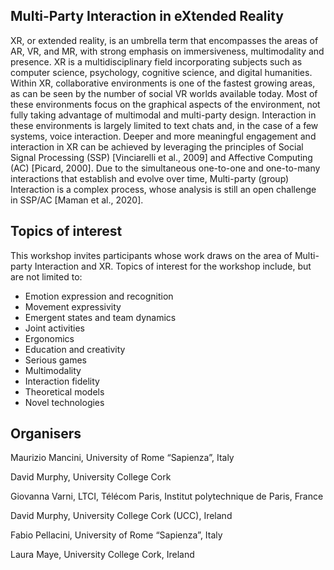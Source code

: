 ## Multi-Party Interaction in eXtended Reality
XR, or extended reality, is an umbrella term that encompasses the areas of AR, VR, and MR, with strong emphasis on immersiveness, multimodality and presence. XR is a multidisciplinary field incorporating subjects such as computer science, psychology, cognitive science, and digital humanities. Within XR, collaborative environments is one of the fastest growing areas, as can be seen by the number of social VR worlds available today. Most of these environments focus on the graphical aspects of the environment, not fully taking advantage of multimodal and multi-party design. Interaction in these environments is largely limited to text chats and, in the case of a few systems, voice interaction. 
Deeper and more meaningful engagement and interaction in XR can be achieved by leveraging the principles of Social Signal Processing (SSP) [Vinciarelli et al., 2009] and Affective Computing (AC) [Picard, 2000]. Due to the simultaneous one-to-one and one-to-many interactions that establish and evolve over time, Multi-party (group) Interaction is a complex process, whose analysis is still an open challenge in SSP/AC [Maman et al., 2020]. 

## Topics of interest
This workshop invites participants whose work draws on the area of Multi-party Interaction and XR. Topics of interest for the workshop include, but are not limited to:
* Emotion expression and recognition
* Movement expressivity
* Emergent states and team dynamics
* Joint activities
* Ergonomics
* Education and creativity
* Serious games
* Multimodality
* Interaction fidelity
* Theoretical models
* Novel technologies

## Organisers

Maurizio Mancini, University of Rome “Sapienza”, Italy  

David Murphy, University College Cork  

Giovanna Varni, LTCI, Télécom Paris, Institut polytechnique de Paris, France  

David Murphy, University College Cork (UCC), Ireland  

Fabio Pellacini, University of Rome “Sapienza”, Italy  

Laura Maye, University College Cork, Ireland  
